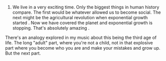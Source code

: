 1. We live in a very exciting time. Only the biggest things in human history compare. The first would be whatever allowed us to become social. The next might be the agricultural revolution when exponential growth started . Now we have covered the planet and exponential growth is stopping. That's absolutely amazing .

There's an analogy explored in my music about this being the third age of life. The long "adult" part, where you're not a child, not in that explosive part where you become who you are and make your mistakes and grow up. But the next part.

